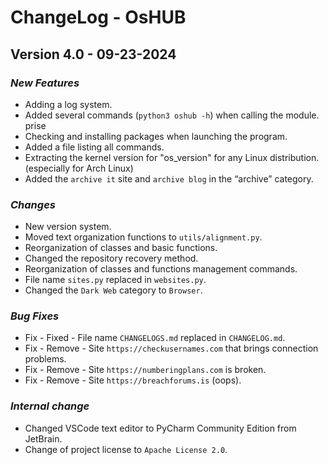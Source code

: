 # **ChangeLog - OsHUB**
## **Version 4.0 - 09-23-2024**
### *New Features*
- Adding a log system.
- Added several commands (`python3 oshub -h`) when calling the module.
prise
- Checking and installing packages when launching the program.
- Added a file listing all commands.
- Extracting the kernel version for "os_version" for any Linux distribution. (especially for Arch Linux)
- Added the `archive it` site and `archive blog` in the “archive” category.

### *Changes*
- New version system.
- Moved text organization functions to `utils/alignment.py`.
- Reorganization of classes and basic functions.
- Changed the repository recovery method.
- Reorganization of classes and functions management commands.
- File name `sites.py` replaced in `websites.py`.
- Changed the `Dark Web` category to `Browser`.

### *Bug Fixes*
- Fix - Fixed - File name `CHANGELOGS.md` replaced in `CHANGELOG.md`.
- Fix - Remove - Site `https://checkusernames.com` that brings connection problems.
- Fix - Remove - Site `https://numberingplans.com` is broken.
- Fix - Remove - Site `https://breachforums.is` (oops).

### *Internal change*
- Changed VSCode text editor to PyCharm Community Edition from JetBrain.
- Change of project license to `Apache License 2.0`.